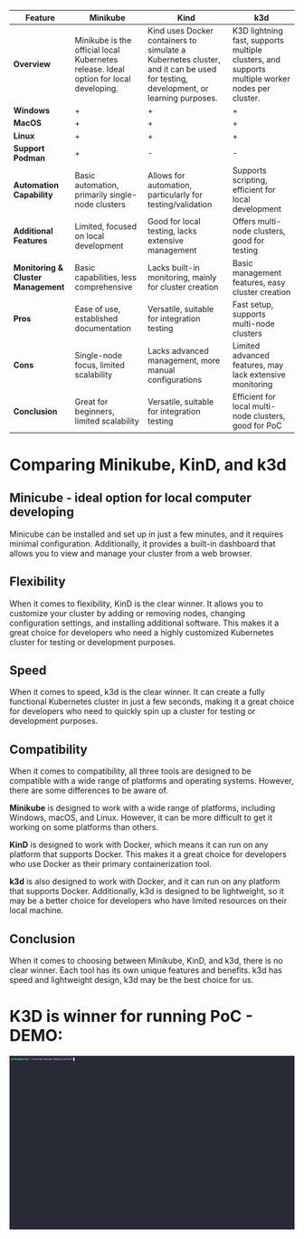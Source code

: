 | Feature           | Minikube                                                | Kind                                                     | k3d                                                      |
|-------------------|---------------------------------------------------------|----------------------------------------------------------|----------------------------------------------------------|
| **Overview** | Minikube is the official local Kubernetes release. Ideal option for local developing. | Kind uses Docker containers to simulate a Kubernetes cluster, and it can be used for testing, development, or learning purposes. | K3D lightning fast, supports multiple clusters, and supports multiple worker nodes per cluster. |
| **Windows**           | + | + | +|
| **MacOS** | + | + | + |
| **Linux** | + | + | +| 
| **Support Podman** | + | -| - |
| **Automation Capability**         | Basic automation, primarily single-node clusters    | Allows for automation, particularly for testing/validation  | Supports scripting, efficient for local development    |
| **Additional Features**           | Limited, focused on local development               | Good for local testing, lacks extensive management          | Offers multi-node clusters, good for testing            |
| **Monitoring & Cluster Management** | Basic capabilities, less comprehensive        | Lacks built-in monitoring, mainly for cluster creation       | Basic management features, easy cluster creation        |
| **Pros**                          | Ease of use, established documentation            | Versatile, suitable for integration testing                  | Fast setup, supports multi-node clusters               |
| **Cons**                          | Single-node focus, limited scalability            | Lacks advanced management, more manual configurations        | Limited advanced features, may lack extensive monitoring |
| **Conclusion**                    | Great for beginners, limited scalability           | Versatile, suitable for integration testing                  | Efficient for local multi-node clusters, good for PoC   |

# Comparing Minikube, KinD, and k3d

## Minicube - ideal option for local computer developing
Minicube can be installed and set up in just a few minutes, and it requires minimal configuration. Additionally, it provides a built-in dashboard that allows you to view and manage your cluster from a web browser.


## Flexibility
When it comes to flexibility, KinD is the clear winner. It allows you to customize your cluster by adding or removing nodes, changing configuration settings, and installing additional software. This makes it a great choice for developers who need a highly customized Kubernetes cluster for testing or development purposes.

## Speed
When it comes to speed, k3d is the clear winner. It can create a fully functional Kubernetes cluster in just a few seconds, making it a great choice for developers who need to quickly spin up a cluster for testing or development purposes.

## Compatibility
When it comes to compatibility, all three tools are designed to be compatible with a wide range of platforms and operating systems. However, there are some differences to be aware of.

**Minikube** is designed to work with a wide range of platforms, including Windows, macOS, and Linux. However, it can be more difficult to get it working on some platforms than others.

**KinD** is designed to work with Docker, which means it can run on any platform that supports Docker. This makes it a great choice for developers who use Docker as their primary containerization tool.

**k3d** is also designed to work with Docker, and it can run on any platform that supports Docker. Additionally, k3d is designed to be lightweight, so it may be a better choice for developers who have limited resources on their local machine.

## Conclusion
When it comes to choosing between Minikube, KinD, and k3d, there is no clear winner. Each tool has its own unique features and benefits.
k3d has speed and lightweight design, k3d may be the best choice for us.

# K3D is winner for running PoC - DEMO:
![Image](demo2.gif)
